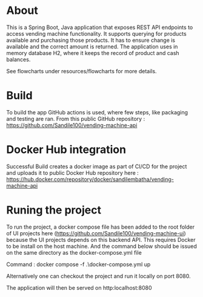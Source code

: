 # About

This is a Spring Boot, Java application that exposes REST API endpoints to access vending machine functionality. It supports querying for products available and purchasing those products.
It has to ensure change is available and the correct amount is returned. The application uses in memory database H2, where it keeps the record of product and cash balances.

See flowcharts under resources/flowcharts for more details.
# Build

To build the app GitHub actions is used, where few steps, like packaging and testing are ran. From this public GitHub repository : https://github.com/Sandile100/vending-machine-api

# Docker Hub integration

Successful Build creates a docker image as part of CI/CD for the project and uploads it to public Docker Hub repository here : https://hub.docker.com/repository/docker/sandilembatha/vending-machine-api

# Runing the project

To run the project, a docker compose file has been added to the root folder of UI projects here (https://github.com/Sandile100/vending-machine-ui) because the UI projects depends on this backend API. This requires Docker to be install on the host machine. And the command below should be issued on the same directory as the docker-compose.yml file

Command : docker compose -f .\docker-compose.yml up

Alternatively one can checkout the project and run it locally on port 8080.

The application will then be served on http:localhost:8080

